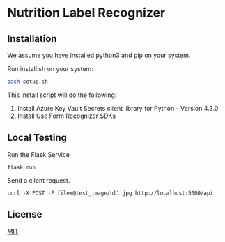 # Nutrition Label Recognizer

## Installation
We assume you have installed python3 and pip on your system.

Run install.sh on your system:
```bash
bash setup.sh
```

This install script will do the following:
1. Install Azure Key Vault Secrets client library for Python - Version 4.3.0
2. Install Use Form Recognizer SDKs

## Local Testing

Run the Flask Service

```
flask run
```

Send a client request.

```
curl -X POST -F file=@test_image/nl1.jpg http://localhost:5000/api
```

## License
[MIT](https://choosealicense.com/licenses/mit/)